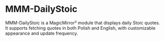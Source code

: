 # MMM-DailyStoic
MMM-DailyStoic is a MagicMirror² module that displays daily Stoic quotes. It supports fetching quotes in both Polish and English, with customizable appearance and update frequency.
